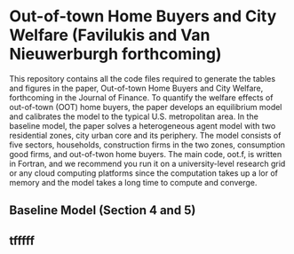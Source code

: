# Out-of-town Home Buyers and City Welfare (Favilukis and Van Nieuwerburgh forthcoming)
This repository contains all the code files required to generate the tables and figures in the paper, Out-of-town Home Buyers and City Welfare, forthcoming in the Journal of Finance. To quantify the welfare effects of out-of-town (OOT) home buyers, the paper develops an equilibrium model and calibrates the model to the typical U.S. metropolitan area. In the baseline model, the paper solves a heterogeneous agent model with two residential zones, city urban core and its periphery. The model consists of five sectors, households, construction firms in the two zones, consumption good firms, and out-of-twon home buyers. The main code, oot.f, is written in Fortran, and we recommend you run it on a university-level research grid or any cloud computing platforms since the computation takes up a lor of memory and the model takes a long time to compute and converge.

## Baseline Model (Section 4 and 5)


## tfffff
